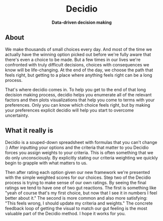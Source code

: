 <div align="center">
  <h1>Decidio</h1>

  <p>
    <strong>Data-driven decision making</strong>
  </p>
</div>

## About

We make thousands of small choices every day. And most of the time we actually have the winning option picked out before we're fully aware that there's even a choice to be made. But a few times in our lives we're confronted with truly difficult decisions, choices with consequences we know will be life-changing. At the end of the day, we choose the path that feels right, but getting to a place where anything feels right can be a long process.

That's where decidio comes in. To help you get to the end of that long decision making process, decidio helps you enumerate all of the relevant factors and then plots visualizations that help you come to terms with your preferences. Only you can know which choice feels right, but by making your preferences explicit decidio will help you start to overcome uncertainty.

## What it really is

Decidio is a souped-down spreadsheet with formulas that you can't change :) After inputting your options and the criteria that matter to you Decidio forces you assign weights to your criteria. This is often something that we do only unconsciously. By explicitly stating our criteria weighting we quickly begin to grapple with what matters to us.

Then after rating each option given our new framework we're presented with the simple weighted scores for our choices. Step two of the Decidio process is trying to make sense of our own ratings. By seeing the final ratings we tend to have one of two gut reactions. The first is something like "yeah of course that's my first choice, but now that I see it in numbers I feel better about it." The second is more common and also more satisfying: "This feels wrong, I should update my criteria and weights." The concrete feedback loop of getting the visual to match our gut feeling is the most valuable part of the Decidio method. I hope it works for you.
